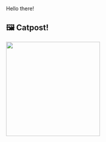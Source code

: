 Hello there!



## 🖼️ Catpost!

<sub>
    <img src="https://cdn2.thecatapi.com/images/v5cQd3JtZ.jpg" height="256">
</sub>

